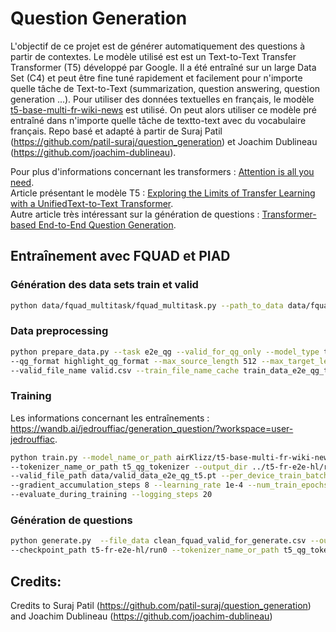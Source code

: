 # Question Generation

L'objectif de ce projet est de générer automatiquement des questions à partir de contextes. Le modèle utilisé est est un Text-to-Text Transfer Transformer (T5) développé par Google. Il a été entraîné sur un large Data Set (C4) et peut être fine tuné rapidement et facilement pour n'importe quelle tâche de Text-to-Text (summarization, question answering, question generation ...). Pour utiliser des données textuelles en français, le modèle [t5-base-multi-fr-wiki-news](https://huggingface.co/airKlizz/t5-base-multi-fr-wiki-news) est utilisé. On peut alors utiliser ce modèle pré entraîné dans n'importe quelle tâche de textto-text avec du vocabulaire français. Repo basé et adapté à partir de Suraj Patil (https://github.com/patil-suraj/question_generation) et Joachim Dublineau (https://github.com/joachim-dublineau).

Pour plus d'informations concernant les transformers : [Attention is all you need](https://arxiv.org/pdf/1706.03762.pdf).  
Article présentant le modèle T5 : [Exploring the Limits of Transfer Learning with a UnifiedText-to-Text Transformer](https://arxiv.org/pdf/1910.10683.pdf).  
Autre article très intéressant sur la génération de questions : [Transformer-based End-to-End Question Generation](https://arxiv.org/pdf/2005.01107v1.pdf).  

## Entraînement avec FQUAD et PIAD

### Génération des data sets train et valid 

```bash
python data/fquad_multitask/fquad_multitask.py --path_to_data data/fquad_multitask/
```

### Data preprocessing
 
```bash
python prepare_data.py --task e2e_qg --valid_for_qg_only --model_type t5 --dataset_path data/ \
--qg_format highlight_qg_format --max_source_length 512 --max_target_length 32 --train_file_name train.csv \
--valid_file_name valid.csv --train_file_name_cache train_data_e2e_qg_t5.pt --valid_file_name_cache valid_data_e2e_qg_t5.pt
```


### Training

Les informations concernant les entraînements : https://wandb.ai/jedrouffiac/generation_question/?workspace=user-jedrouffiac.

```bash
python train.py --model_name_or_path airKlizz/t5-base-multi-fr-wiki-news --model_type t5 \
--tokenizer_name_or_path t5_qg_tokenizer --output_dir ../t5-fr-e2e-hl/run0 --train_file_path data/train_data_e2e_qg_t5.pt \
--valid_file_path data/valid_data_e2e_qg_t5.pt --per_device_train_batch_size 3 --per_device_eval_batch_size 3 \
--gradient_accumulation_steps 8 --learning_rate 1e-4 --num_train_epochs 5 --seed 42 --do_train --do_eval \
--evaluate_during_training --logging_steps 20
```

### Génération de questions

```bash
python generate.py  --file_data clean_fquad_valid_for_generate.csv --output_dir results --file_name question_generation_predictions \
--checkpoint_path t5-fr-e2e-hl/run0 --tokenizer_name_or_path t5_qg_tokenizer 
```

## Credits:
Credits to Suraj Patil (https://github.com/patil-suraj/question_generation) and Joachim Dublineau (https://github.com/joachim-dublineau)
